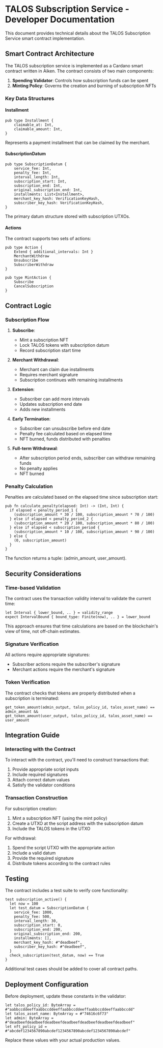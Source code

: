 # TALOS Subscription Service - Developer Documentation

This document provides technical details about the TALOS Subscription Service smart contract implementation.

## Smart Contract Architecture

The TALOS subscription service is implemented as a Cardano smart contract written in Aiken. The contract consists of two main components:

1. **Spending Validator**: Controls how subscription funds can be spent
2. **Minting Policy**: Governs the creation and burning of subscription NFTs

### Key Data Structures

#### Installment

```aiken
pub type Installment {
    claimable_at: Int,
    claimable_amount: Int,
}
```

Represents a payment installment that can be claimed by the merchant.

#### SubscriptionDatum

```aiken
pub type SubscriptionDatum {
    service_fee: Int,
    penalty_fee: Int,
    interval_length: Int,
    subscription_start: Int,
    subscription_end: Int,
    original_subscription_end: Int,
    installments: List<Installment>,
    merchant_key_hash: VerificationKeyHash,
    subscriber_key_hash: VerificationKeyHash,
}
```

The primary datum structure stored with subscription UTXOs.

#### Actions

The contract supports two sets of actions:

```aiken
pub type Action {
    Extend { additional_intervals: Int }
    MerchantWithdraw
    Unsubscribe
    SubscriberWithdraw
}

pub type MintAction {
    Subscribe
    CancelSubscription
}
```

## Contract Logic

### Subscription Flow

1. **Subscribe**:
   - Mint a subscription NFT
   - Lock TALOS tokens with subscription datum
   - Record subscription start time

2. **Merchant Withdrawal**:
   - Merchant can claim due installments
   - Requires merchant signature
   - Subscription continues with remaining installments

3. **Extension**:
   - Subscriber can add more intervals
   - Updates subscription end date
   - Adds new installments

4. **Early Termination**:
   - Subscriber can unsubscribe before end date
   - Penalty fee calculated based on elapsed time
   - NFT burned, funds distributed with penalties

5. **Full-term Withdrawal**:
   - After subscription period ends, subscriber can withdraw remaining funds
   - No penalty applies
   - NFT burned

### Penalty Calculation

Penalties are calculated based on the elapsed time since subscription start:

```aiken
pub fn calculate_penalty(elapsed: Int) -> (Int, Int) {
  if elapsed < penalty_period_1 {
    (subscription_amount * 30 / 100, subscription_amount * 70 / 100)
  } else if elapsed < penalty_period_2 {
    (subscription_amount * 20 / 100, subscription_amount * 80 / 100)
  } else if elapsed < subscription_period {
    (subscription_amount * 10 / 100, subscription_amount * 90 / 100)
  } else {
    (0, subscription_amount)
  }
}
```

The function returns a tuple: (admin_amount, user_amount).

## Security Considerations

### Time-based Validation

The contract uses the transaction validity interval to validate the current time:

```aiken
let Interval { lower_bound, .. } = validity_range
expect IntervalBound { bound_type: Finite(now), .. } = lower_bound
```

This approach ensures that time calculations are based on the blockchain's view of time, not off-chain estimates.

### Signature Verification

All actions require appropriate signatures:
- Subscriber actions require the subscriber's signature
- Merchant actions require the merchant's signature

### Token Verification

The contract checks that tokens are properly distributed when a subscription is terminated:

```aiken
get_token_amount(admin_output, talos_policy_id, talos_asset_name) == admin_amount &&
get_token_amount(user_output, talos_policy_id, talos_asset_name) == user_amount
```

## Integration Guide

### Interacting with the Contract

To interact with the contract, you'll need to construct transactions that:

1. Provide appropriate script inputs
2. Include required signatures
3. Attach correct datum values
4. Satisfy the validator conditions

### Transaction Construction

For subscription creation:
1. Mint a subscription NFT (using the mint policy)
2. Create a UTXO at the script address with the subscription datum
3. Include the TALOS tokens in the UTXO

For withdrawal:
1. Spend the script UTXO with the appropriate action
2. Include a valid datum
3. Provide the required signature
4. Distribute tokens according to the contract rules

## Testing

The contract includes a test suite to verify core functionality:

```aiken
test subscription_active() {
  let now = 100
  let test_datum = SubscriptionDatum {
    service_fee: 1000,
    penalty_fee: 500,
    interval_length: 30,
    subscription_start: 0,
    subscription_end: 200,
    original_subscription_end: 200,
    installments: [],
    merchant_key_hash: #"deadbeef",
    subscriber_key_hash: #"deadbeef",
  }
  check_subscription(test_datum, now) == True
}
```

Additional test cases should be added to cover all contract paths.

## Deployment Configuration

Before deployment, update these constants in the validator:

```aiken
let talos_policy_id: ByteArray = #"aabbccddeeffaabbccddeeffaabbccddeeffaabbccddeeffaabbccdd" 
let talos_asset_name: ByteArray = #"74616c6f73"
let admin: ByteArray = #"deadbeefdeadbeefdeadbeefdeadbeefdeadbeefdeadbeefdeadbeef"
let nft_policy_id = #"abcdef1234567890abcdef1234567890abcdef1234567890abcdef"
```

Replace these values with your actual production values. 